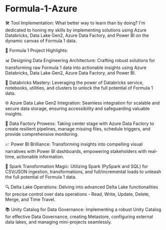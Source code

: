 # Formula-1-Azure

🛠️ Tool Implementation: What better way to learn than by doing? I'm dedicated to honing my skills by implementing solutions using Azure Databricks, Data Lake Gen2, Azure Data Factory, and Power BI on the dynamic canvas of Formula 1 data.

🚀 Formula 1 Project Highlights:

📊 Designing Data Engineering Architecture: Crafting robust solutions for transforming raw Formula 1 data into actionable insights using Azure Databricks, Data Lake Gen2, Azure Data Factory, and Power BI.

🔧 Databricks Mastery: Leveraging the power of Databricks service, notebooks, utilities, and clusters to unlock the full potential of Formula 1 data.

🌐 Azure Data Lake Gen2 Integration: Seamless integration for scalable and secure data storage, ensuring accessibility and safeguarding valuable insights.

🔄 Data Factory Prowess: Taking center stage with Azure Data Factory to create resilient pipelines, manage missing files, schedule triggers, and provide comprehensive monitoring.

📈 Power BI Brilliance: Transforming insights into compelling visual narratives with Power BI dashboards, empowering stakeholders with real-time, actionable information.

🔧 Spark Transformation Magic: Utilizing Spark (PySpark and SQL) for CSV/JSON ingestion, transformations, and full/incremental loads to unleash the full potential of Formula 1 data.

🔍 Delta Lake Operations: Delving into advanced Delta Lake functionalities for precise control over data operations - Read, Write, Update, Delete, Merge, and Time Travel.

📚 Unity Catalog for Data Governance: Implementing a robust Unity Catalog for effective Data Governance, creating Metastore, configuring external data lakes, and managing mini-projects seamlessly.
